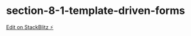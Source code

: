 # section-8-1-template-driven-forms

[Edit on StackBlitz ⚡️](https://stackblitz.com/edit/section-8-1-template-driven-forms)